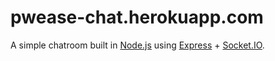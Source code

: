 # pwease-chat.herokuapp.com

A simple chatroom built in [Node.js](http://nodejs.org) using [Express](http://expressjs.com) + [Socket.IO](http://socket.io/).
